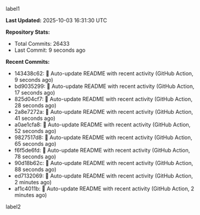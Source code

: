 
label1 
<!-- ACTIVITY_START -->
**Last Updated:** 2025-10-03 16:31:30 UTC

**Repository Stats:**
- Total Commits: 26433
- Last Commit: 9 seconds ago

**Recent Commits:**
- 143438c62: 🤖 Auto-update README with recent activity (GitHub Action, 9 seconds ago)
- bd9035299: 🤖 Auto-update README with recent activity (GitHub Action, 17 seconds ago)
- 825d04cf7: 🤖 Auto-update README with recent activity (GitHub Action, 28 seconds ago)
- 2a8e7272a: 🤖 Auto-update README with recent activity (GitHub Action, 41 seconds ago)
- a0ae1cfa8: 🤖 Auto-update README with recent activity (GitHub Action, 52 seconds ago)
- 9827517d8: 🤖 Auto-update README with recent activity (GitHub Action, 65 seconds ago)
- f6f5de6fd: 🤖 Auto-update README with recent activity (GitHub Action, 78 seconds ago)
- 90d18b62c: 🤖 Auto-update README with recent activity (GitHub Action, 88 seconds ago)
- ed7132069: 🤖 Auto-update README with recent activity (GitHub Action, 2 minutes ago)
- af1c4011b: 🤖 Auto-update README with recent activity (GitHub Action, 2 minutes ago)
<!-- ACTIVITY_END -->

label2
